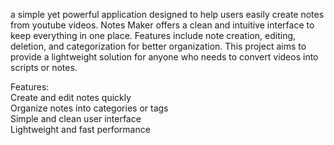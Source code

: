 a simple yet powerful application designed to help users easily create notes from youtube videos. Notes Maker offers a clean and intuitive interface to keep everything in one place. Features include note creation, editing, deletion, and categorization for better organization. This project aims to provide a  lightweight solution for anyone who needs to convert videos into scripts or notes.     
         
Features:             
Create and edit notes quickly             
Organize notes into categories or tags                 
Simple and clean user interface             
Lightweight and fast performance             
          
      
         
    
 
